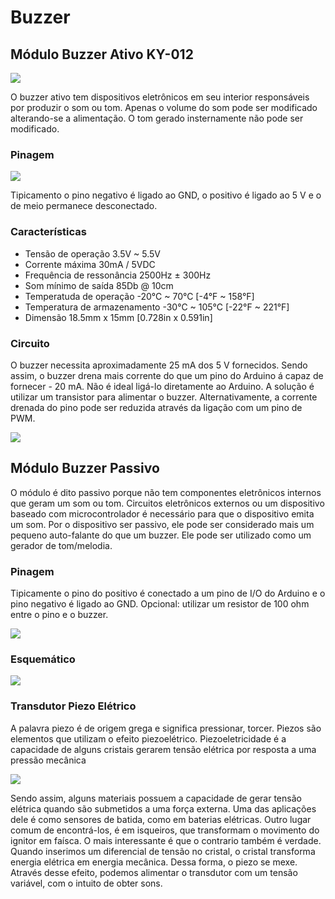 # Buzzer

## Módulo Buzzer Ativo KY-012

![](https://startingelectronics.org/tutorials/arduino/modules/active-buzzer/geekcreit-active-buzzer.jpg)

O buzzer ativo tem dispositivos eletrônicos em seu interior responsáveis por produzir o som ou tom. Apenas o volume do som pode ser modificado alterando-se a alimentação. O tom gerado insternamente não pode ser modificado.  

### Pinagem 

![](https://startingelectronics.org/pinout/geekcreit-active-buzzer-module-pinout/geekcreit-active-buzzer-pinout.jpg)

Tipicamento o pino negativo é ligado ao GND, o positivo é ligado ao 5 V e o de meio permanece desconectado. 

### Características 

- Tensão de operação            3.5V ~ 5.5V
- Corrente máxima              	30mA / 5VDC
- Frequência de ressonância   	2500Hz ± 300Hz 
- Som mínimo de saída           85Db @ 10cm
- Temperatuda de operação       -20°C ~ 70°C [-4°F ~ 158°F]
- Temperatura de armazenamento  -30°C ~ 105°C [-22°F ~ 221°F]   
- Dimensão                    	18.5mm x 15mm [0.728in x 0.591in]

### Circuito 

O buzzer necessita aproximadamente 25 mA dos 5 V fornecidos. Sendo assim, o buzzer drena mais corrente do que um pino do Arduino á capaz de fornecer - 20 mA. Não é ideal ligá-lo diretamente ao Arduino. 
A solução é utilizar um transistor para alimentar o buzzer. Alternativamente, a corrente drenada do pino pode ser reduzida através da ligação com um pino de PWM.

![](https://startingelectronics.org/tutorials/arduino/modules/active-buzzer/arduino-active-buzzer-circuit.png)

## Módulo Buzzer Passivo

O módulo é dito passivo porque não tem componentes eletrônicos internos que geram um som ou tom. Circuitos eletrônicos externos ou um dispositivo baseado com microcontrolador é necessário para que o dispositivo emita um som. Por o dispositivo ser passivo, ele pode ser considerado mais um pequeno auto-falante do que um buzzer. Ele pode ser utilizado como um gerador de tom/melodia. 


### Pinagem 

Tipicamente o pino do positivo é conectado a um pino de I/O do Arduino e o pino negativo é ligado ao GND. Opcional: utilizar um resistor de 100 ohm entre o pino e o buzzer. 

![](https://startingelectronics.org/pinout/geekcreit-passive-buzzer-module-pinout/geekcreit-passive-buzzer-pinout.jpg)

### Esquemático

![](https://www.arduino.cc/en/uploads/Tutorial/Tone_Schematic.png)

### Transdutor Piezo Elétrico 

A palavra piezo é de origem grega e significa pressionar, torcer. Piezos são elementos que utilizam o efeito piezoelétrico. Piezoeletricidade é a capacidade de alguns cristais gerarem tensão elétrica por resposta a uma pressão mecânica

![](https://i1.wp.com/portal.vidadesilicio.com.br/wp-content/uploads/2017/05/piezo-buzzer-funcionamento.gif?resize=220%2C220&ssl=1)

Sendo assim, alguns materiais possuem a capacidade de gerar tensão elétrica quando são submetidos a uma força externa. Uma das aplicações dele é como sensores de batida, como em baterias elétricas. Outro lugar comum de encontrá-los, é em isqueiros, que transformam o movimento do ignitor em faísca.
O mais interessante é que o contrario também é verdade. Quando inserimos um diferencial de tensão  no cristal, o cristal transforma energia elétrica em energia mecânica. Dessa forma, o piezo se mexe.
Através desse efeito, podemos alimentar o transdutor com um tensão variável, com o intuito de obter sons.
